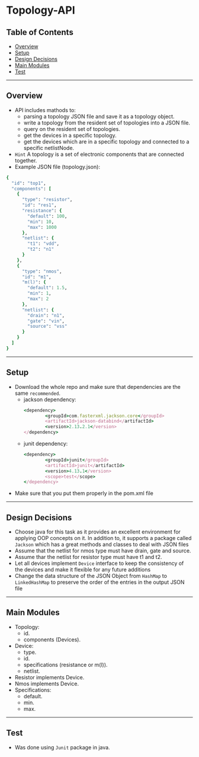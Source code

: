 # Topology-API
## Table of Contents
- [Overview](#Overview)
- [Setup](#Setup)
- [Design Decisions](#Design-Decisions)
- [Main Modules](#Main-Modules)
- [Test](#Test)
---
## Overview
+ API includes mathods to:
  - parsing a topology JSON file and save it as a topology object.
  - write a topology from the resident set of topologies into a JSON file.
  - query on the resident set of topologies.
  - get the devices in a specific topology.
  - get the devices which are in a specific topology and connected to a specific netlistNode.
+ `Hint` A topology is a set of electronic components that are connected together.
+ Example JSON file (topology.json):
```ruby
{
  "id": "top1",
  "components": [
    {
      "type": "resistor",
      "id": "res1",
      "resistance": {
        "default": 100,
        "min": 10,
        "max": 1000
      },
      "netlist": {
        "t1": "vdd",
        "t2": "n1"
      }
    },
    {
      "type": "nmos",
      "id": "m1",
      "m(l)": {
        "default": 1.5,
        "min": 1,
        "max": 2
      },
      "netlist": {
        "drain": "n1",
        "gate": "vin",
        "source": "vss"
      }
    }
  ]
}
```
---
## Setup
+ Download the whole repo and make sure that dependencies are the same `recommended`.
  - jackson dependency:
    ```ruby
    <dependency>
            <groupId>com.fasterxml.jackson.core</groupId>
            <artifactId>jackson-databind</artifactId>
            <version>2.13.2.1</version>
    </dependency>
    ```
  - junit dependency:
    ```ruby
    <dependency>
            <groupId>junit</groupId>
            <artifactId>junit</artifactId>
            <version>4.13.1</version>
            <scope>test</scope>
    </dependency>
    ```
+ Make sure that you put them properly in the pom.xml file
---
## Design Decisions
+ Choose java for this task as it provides an excellent environment for applying OOP concepts on it. 
In addition to, it supports a package called `Jackson` which has a great methods and classes to deal with JSON files
+ Assume that the netlist for nmos type must have drain, gate and source.
+ Assume thar the netlist for resistor type must have t1 and t2.
+ Let all devices implement `Device` interface to keep the consistency of the devices and make it flexible for any future additions
+ Change the data structure of the JSON Object from `HashMap` to `LinkedHashMap` to preserve the order of the entries in the output JSON file
---
## Main Modules
+ Topology:
  - id.
  - components (Devices).
+ Device:
  - type.
  - id.
  - specifications (resistance or m(l)).
  - netlist.
+ Resistor implements Device.
+ Nmos implements Device.
+ Specifications:
  - default.
  - min.
  - max.
---
## Test
+ Was done using `Junit` package in java.
